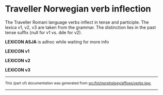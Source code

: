 # Traveller Norwegian verb inflection
The Traveller Romani language verbs inflect in tense and participle.
The lexica v1, v2, v3 are taken from the grammar.
The distinction lies in the past tense suffix (null for v1 vs. dde for v2).

**LEXICON ASJA** is adhoc while waiting for more info

**LEXICON v1** 

**LEXICON v2** 

**LEXICON v3** 

* * *

<small>This (part of) documentation was generated from [src/fst/morphology/affixes/verbs.lexc](https://github.com/giellalt/lang-rmg/blob/main/src/fst/morphology/affixes/verbs.lexc)</small>

---

